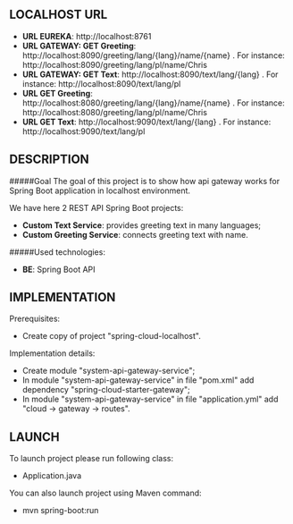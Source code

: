 LOCALHOST URL
-------------

* **URL EUREKA**: http://localhost:8761
* **URL GATEWAY: GET Greeting**: http://localhost:8090/greeting/lang/{lang}/name/{name} . For instance: http://localhost:8090/greeting/lang/pl/name/Chris 
* **URL GATEWAY: GET Text**: http://localhost:8090/text/lang/{lang} . For instance: http://localhost:8090/text/lang/pl
* **URL GET Greeting**: http://localhost:8080/greeting/lang/{lang}/name/{name} . For instance: http://localhost:8080/greeting/lang/pl/name/Chris 
* **URL GET Text**: http://localhost:9090/text/lang/{lang} . For instance: http://localhost:9090/text/lang/pl


DESCRIPTION
-----------

#####Goal
The goal of this project is to show how api gateway works for Spring Boot application in localhost environment.

We have here 2 REST API Spring Boot projects:
* **Custom Text Service**: provides greeting text in many languages;
* **Custom Greeting Service**: connects greeting text with name.

#####Used technologies:
* **BE**: Spring Boot API


IMPLEMENTATION
--------------

Prerequisites:
* Create copy of project "spring-cloud-localhost".

Implementation details:
* Create module "system-api-gateway-service";
* In module "system-api-gateway-service" in file "pom.xml" add dependency "spring-cloud-starter-gateway";
* In module "system-api-gateway-service" in file "application.yml" add "cloud -> gateway -> routes".

  

LAUNCH
------

To launch project please run following class: 
* Application.java

You can also launch project using Maven command:
* mvn spring-boot:run